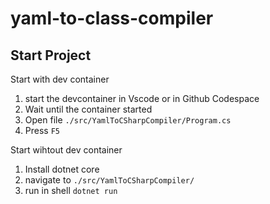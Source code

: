 # yaml-to-class-compiler

## Start Project
Start with dev container
1. start the devcontainer in Vscode or in Github Codespace 
1. Wait until the container started
1. Open file `./src/YamlToCSharpCompiler/Program.cs`
1. Press `F5`

Start wihtout dev container
1. Install dotnet core
1. navigate to `./src/YamlToCSharpCompiler/`
1. run in shell `dotnet run`